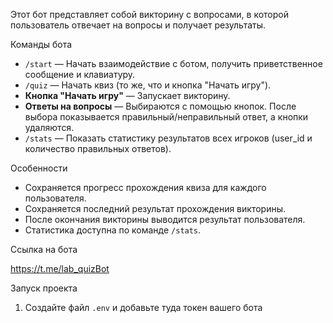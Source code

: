 
Этот бот представляет собой викторину с вопросами, в которой пользователь отвечает на вопросы и получает результаты.

Команды бота

- `/start` — Начать взаимодействие с ботом, получить приветственное сообщение и клавиатуру.
- `/quiz` — Начать квиз (то же, что и кнопка "Начать игру").
- **Кнопка "Начать игру"** — Запускает викторину.
- **Ответы на вопросы** — Выбираются с помощью кнопок. После выбора показывается правильный/неправильный ответ, а кнопки удаляются.
- `/stats` — Показать статистику результатов всех игроков (user_id и количество правильных ответов).


 Особенности

- Сохраняется прогресс прохождения квиза для каждого пользователя.
- Сохраняется последний результат прохождения викторины.
- После окончания викторины выводится результат пользователя.
- Статистика доступна по команде `/stats`.


Ссылка на бота

https://t.me/lab_quizBot

 Запуск проекта

1. Создайте файл `.env` и добавьте туда токен вашего бота

